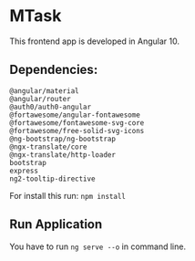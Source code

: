 # MTask

This frontend app is developed in Angular 10. 

## Dependencies:
    @angular/material
    @angular/router
    @auth0/auth0-angular
    @fortawesome/angular-fontawesome
    @fortawesome/fontawesome-svg-core
    @fortawesome/free-solid-svg-icons
    @ng-bootstrap/ng-bootstrap
    @ngx-translate/core
    @ngx-translate/http-loader
    bootstrap
    express
    ng2-tooltip-directive

For install this run:
`npm install`

## Run Application

You have to run `ng serve --o` in command line.

